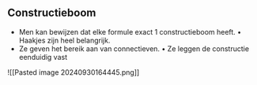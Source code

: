 ## Constructieboom
- Men kan bewijzen dat elke formule exact 1 constructieboom heeft. • Haakjes zijn heel belangrijk. 
- Ze geven het bereik aan van connectieven. • Ze leggen de constructie eenduidig vast

![[Pasted image 20240930164445.png]]